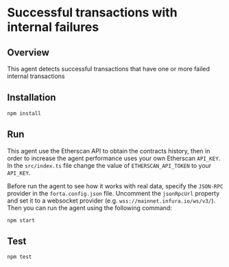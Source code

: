 # Successful transactions with internal failures

## Overview

This agent detects successful transactions that have one or more failed internal transactions

## Installation

```
npm install
```

## Run

This agent use the Etherscan API to obtain the contracts history, 
then in order to increase the agent performance uses your own Etherscan `API_KEY`.
In the `src/index.ts` file change the value of `ETHERSCAN_API_TOKEN` to your `API_KEY`.

Before run the agent to see how it works with real data, specify the `JSON-RPC` provider in the `forta.config.json` file. Uncomment the `jsonRpcUrl` property and set it to a websocket provider (e.g. `wss://mainnet.infura.io/ws/v3/`). Then you can run the agent using the following command:
```
npm start
```

## Test

```
npm test
```
